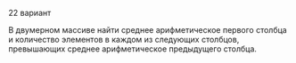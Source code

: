 22 вариант

В двумерном массиве найти среднее арифметическое 
первого столбца и количество элементов в каждом из 
следующих столбцов, превышающих среднее арифметическое 
предыдущего столбца.
